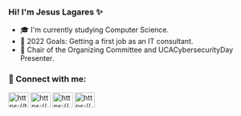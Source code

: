### Hi! I'm Jesus Lagares ✨
- 🎓 I'm currently studying Computer Science. 
- 🥅 2022 Goals: Getting a first job as an IT consultant. 
- 💼 Chair of the Organizing Committee and UCACybersecurityDay Presenter.

<h3 align="left">📩 Connect with me:</h3>
<p align="left">
<a href="https://twitter.com/jesuslagares_" target="blank"><img align="center" src="https://raw.githubusercontent.com/rahuldkjain/github-profile-readme-generator/master/src/images/icons/Social/twitter.svg" alt="https://twitter.com/jesuslagares_" height="30" width="40" /></a>
<a href="https://www.linkedin.com/in/jesus-lagares/" target="blank"><img align="center" src="https://raw.githubusercontent.com/rahuldkjain/github-profile-readme-generator/master/src/images/icons/Social/linked-in-alt.svg" alt="https://www.linkedin.com/in/jesus-lagares/" height="30" width="40" /></a>
<a href="http://instagram.com/jesuslagares_" target="blank"><img align="center" src="https://raw.githubusercontent.com/rahuldkjain/github-profile-readme-generator/master/src/images/icons/Social/instagram.svg" alt="https://www.instagram.com/jesuslagares_/" height="30" width="40" /></a>
<a href="https://www.youtube.com/c/Jes%C3%BAsLagares" target="blank"><img align="center" src="https://raw.githubusercontent.com/rahuldkjain/github-profile-readme-generator/master/src/images/icons/Social/youtube.svg" alt="https://www.youtube.com/c/jes%c3%baslagares" height="30" width="40" /></a>
</p>
